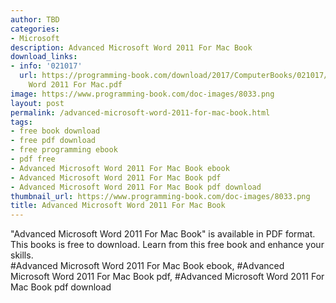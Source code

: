 ```yaml
---
author: TBD
categories:
- Microsoft
description: Advanced Microsoft Word 2011 For Mac Book
download_links:
- info: '021017'
  url: https://programming-book.com/download/2017/ComputerBooks/021017/Advanced Microsoft
    Word 2011 For Mac.pdf
image: https://www.programming-book.com/doc-images/8033.png
layout: post
permalink: /advanced-microsoft-word-2011-for-mac-book.html
tags:
- free book download
- free pdf download
- free programming ebook
- pdf free
- Advanced Microsoft Word 2011 For Mac Book ebook
- Advanced Microsoft Word 2011 For Mac Book pdf
- Advanced Microsoft Word 2011 For Mac Book pdf download
thumbnail_url: https://www.programming-book.com/doc-images/8033.png
title: Advanced Microsoft Word 2011 For Mac Book
---
```


 
<div class="item-desc text-justify">
  "Advanced Microsoft Word 2011 For Mac Book" is available in PDF format. This books is free to download. Learn from this free book and enhance your skills.
  <br>
  #Advanced Microsoft Word 2011 For Mac Book ebook, #Advanced Microsoft Word 2011 For Mac Book pdf, #Advanced Microsoft Word 2011 For Mac Book pdf download
</div>